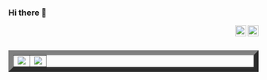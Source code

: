 

### Hi there 👋 

<p align="right">
<a href="https://www.linkedin.com/in/abumq" target="_blank" rel="nofollow"><img align="right" alt="Linkedin" width="22px" src="https://cdn.jsdelivr.net/npm/simple-icons@v3/icons/linkedin.svg" /></a>
<a href="https://www.twitter.com/abumq0" target="_blank" rel="nofollow"><img align="right" alt="Twitter" width="22px" src="https://cdn.jsdelivr.net/npm/simple-icons@v3/icons/twitter.svg" /></a>
</p>
<br/>
<br/>

<table border="10"><tr>
<td align="center">
  <img src="https://github-readme-stats.vercel.app/api?username=abumq&show_icons=true&count_private=true&include_all_commits=true&hide_border=false">
</td>

<td align="center">
  <img src="https://github-readme-stats.vercel.app/api/top-langs/?username=abumq">
</td>
</tr></table>
